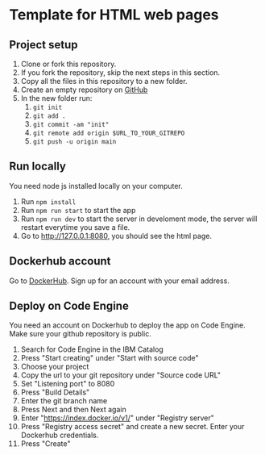 # Template for HTML web pages
## Project setup
1. Clone or fork this repository. 
2. If you fork the repository, skip the next steps in this section.
3. Copy all the files in this repository to a new folder.
4. Create an empty repository on [GitHub](https://www.github.com)
5. In the new folder run:
   1. `git init`
   2. `git add .`
   3. `git commit -am "init"`
   4. `git remote add origin $URL_TO_YOUR_GITREPO`
   5. `git push -u origin main`

## Run locally
You need node js installed locally on your computer.
1. Run `npm install`
2. Run `npm run start` to start the app
3. Run `npm run dev` to start the server in develoment mode, the server will restart everytime you save a file.
4. Go to http://127.0.0.1:8080, you should see the html page.

## Dockerhub account
Go to [DockerHub](https://hub.docker.com/). Sign up for an account with your email address.

## Deploy on Code Engine
You need an account on Dockerhub to deploy the app on Code Engine. Make sure your github repository is public.
1. Search for Code Engine in the IBM Catalog
2. Press "Start creating" under "Start with source code"
3. Choose your project
4. Copy the url to your git repository under "Source code URL"
5. Set "Listening port" to 8080
6. Press "Build Details"
7. Enter the git branch name
8. Press Next and then Next again
9. Enter "https://index.docker.io/v1/" under "Registry server"
10. Press "Registry access secret" and create a new secret. Enter your Dockerhub credentials.
11. Press "Create"
